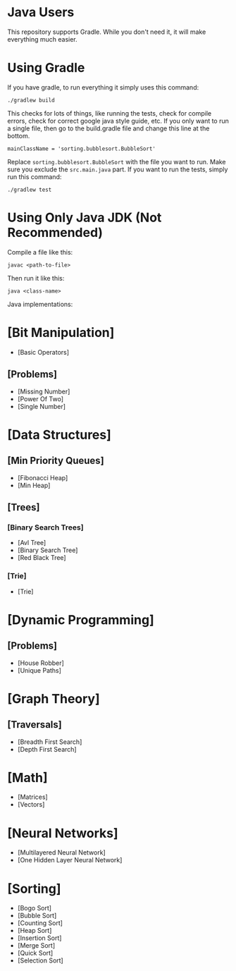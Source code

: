 # Java Users

This repository supports Gradle. While you don't need it, it will make everything much easier.

# Using Gradle

If you have gradle, to run everything it simply uses this command:

    ./gradlew build
    
This checks for lots of things, like running the tests, check for compile errors, check for correct google java style guide, etc. If you only
want to run a single file, then go to the build.gradle file and change this line at the bottom.

    mainClassName = 'sorting.bubblesort.BubbleSort'

Replace ```sorting.bubblesort.BubbleSort``` with the file you want to run. Make sure you exclude the ```src.main.java``` part. If you want to
run the tests, simply run this command:

    ./gradlew test
    
# Using Only Java JDK (Not Recommended)

Compile a file like this:

    javac <path-to-file>
    
Then run it like this:

    java <class-name>
    
Java implementations:

# [Bit Manipulation]

* [Basic Operators]

## [Problems]

* [Missing Number]
* [Power Of Two]
* [Single Number]

# [Data Structures]

## [Min Priority Queues]

* [Fibonacci Heap]
* [Min Heap]

## [Trees]

### [Binary Search Trees]

* [Avl Tree]
* [Binary Search Tree]
* [Red Black Tree]

### [Trie]

* [Trie]

# [Dynamic Programming]

## [Problems]

* [House Robber]
* [Unique Paths]

# [Graph Theory]

## [Traversals]

* [Breadth First Search]
* [Depth First Search]

# [Math]

* [Matrices]
* [Vectors]

# [Neural Networks]

* [Multilayered Neural Network]
* [One Hidden Layer Neural Network]

# [Sorting]

* [Bogo Sort]
* [Bubble Sort]
* [Counting Sort]
* [Heap Sort]
* [Insertion Sort]
* [Merge Sort]
* [Quick Sort]
* [Selection Sort]